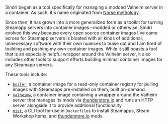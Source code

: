 Sindri began as a tool specifically for managing a modded Valheim server in a container. As such, it's name originated from [Norse mythology](<https://en.wikipedia.org/wiki/Sindri_(mythology)>).

Since then, it has grown into a more generalized form as a toolkit for turning Steamapp servers into container images--modded or otherwise. Sindri evolved this way because every open source container images I've came across for Steamapp servers is bloated with all kinds of additional, unnecessary software with their own nuances to tease out and I am tired of building and pushing my own container images. While it still boasts a tool that is an especially helpful wrapper around the Valheim server, it also includes other tools to support efforts building minimal container images for any Steamapp servers.

These tools include:

- [`boiler`](boiler.md), a container image for a read-only container registry for pulling images with Steamapps pre-installed on them, built on-demand.
- [`valheimw`](valheim.md), a container image containing a wrapper around the Valheim server that manages its mods via [thunderstore.io](https://valheim.thunderstore.io/) and runs an HTTP server alongside it to provide additional functionality.
- [`mist`](mist.md), a CLI tool for use in `Dockerfile`s to install Steamapps, Steam Workshop items, and [thunderstore.io](https://thunderstore.io/) mods.
